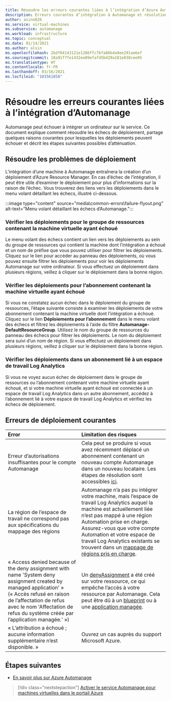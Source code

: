 ```yaml
---
title: Résoudre les erreurs courantes liées à l’intégration d’Azure Automanage
description: Erreurs courantes d’intégration à Automanage et résolution
author: asinn826
ms.service: virtual-machines
ms.subservice: automanage
ms.workload: infrastructure
ms.topic: conceptual
ms.date: 01/14/2021
ms.author: alsin
ms.openlocfilehash: 2bdf04143121e1286ffc7bfa86b4a9ee291ae6ef
ms.sourcegitcommit: 18a91f7fe1432ee09efafd5bd29a181e038cee05
ms.translationtype: HT
ms.contentlocale: fr-FR
ms.lasthandoff: 03/16/2021
ms.locfileid: "103561858"
---
```

# <a name="troubleshoot-common-automanage-onboarding-errors"></a>Résoudre les erreurs courantes liées à l’intégration d’Automanage
Automanage peut échouer à intégrer un ordinateur sur le service. Ce document explique comment résoudre les échecs de déploiement, partage quelques raisons courantes pour lesquelles les déploiements peuvent échouer et décrit les étapes suivantes possibles d’atténuation.

## <a name="troubleshooting-deployment-failures"></a>Résoudre les problèmes de déploiement
L’intégration d’une machine à Automanage entraînera la création d’un déploiement d’Azure Resource Manager. En cas d’échec de l’intégration, il peut être utile d’examiner le déploiement pour plus d’informations sur la raison de l’échec. Vous trouverez des liens vers les déploiements dans le menu volant détaillant les échecs, illustré ci-dessous.

:::image type="content" source="media\common-errors\failure-flyout.png" alt-text="Menu volant détaillant les échecs d’Automanage.":::

### <a name="check-the-deployments-for-the-resource-group-containing-the-failed-vm"></a>Vérifier les déploiements pour le groupe de ressources contenant la machine virtuelle ayant échoué
Le menu volant des échecs contient un lien vers les déploiements au sein du groupe de ressources qui contient la machine dont l’intégration a échoué et un nom de préfixe que vous pouvez utiliser pour filtrer les déploiements. Cliquez sur le lien pour accéder au panneau des déploiements, où vous pouvez ensuite filtrer les déploiements pour voir les déploiements Automanage sur votre ordinateur. Si vous effectuez un déploiement dans plusieurs régions, veillez à cliquer sur le déploiement dans la bonne région.

### <a name="check-the-deployments-for-the-subscription-containing-the-failed-vm"></a>Vérifier les déploiements pour l’abonnement contenant la machine virtuelle ayant échoué
Si vous ne constatez aucun échec dans le déploiement du groupe de ressources, l’étape suivante consiste à examiner les déploiements de votre abonnement contenant la machine virtuelle dont l’intégration a échoué. Cliquez sur le lien **Déploiements pour l’abonnement** dans le menu volant des échecs et filtrez les déploiements à l’aide du filtre **Automanage-DefaultResourceGroup**. Utilisez le nom du groupe de ressources du panneau des échecs pour filtrer les déploiements. Le nom du déploiement sera suivi d’un nom de région. Si vous effectuez un déploiement dans plusieurs régions, veillez à cliquer sur le déploiement dans la bonne région.

### <a name="check-deployments-in-a-subscription-linked-to-a-log-analytics-workspace"></a>Vérifier les déploiements dans un abonnement lié à un espace de travail Log Analytics
Si vous ne voyez aucun échec de déploiement dans le groupe de ressources ou l’abonnement contenant votre machine virtuelle ayant échoué, et si votre machine virtuelle ayant échoué est connectée à un espace de travail Log Analytics dans un autre abonnement, accédez à l’abonnement lié à votre espace de travail Log Analytics et vérifiez les échecs de déploiement.

## <a name="common-deployment-errors"></a>Erreurs de déploiement courantes

Error |  Limitation des risques
:-----|:-------------|
Erreur d’autorisations insuffisantes pour le compte Automanage | Cela peut se produire si vous avez récemment déplacé un abonnement contenant un nouveau compte Automanage dans un nouveau locataire. Les étapes de résolution sont accessibles [ici](./repair-automanage-account.md).
La région de l’espace de travail ne correspond pas aux spécifications du mappage des régions | Automanage n’a pas pu intégrer votre machine, mais l’espace de travail Log Analytics auquel la machine est actuellement liée n’est pas mappé à une région Automation prise en charge. Assurez-vous que votre compte Automation et votre espace de travail Log Analytics existants se trouvent dans un [mappage de régions pris en charge](../automation/how-to/region-mappings.md).
« Access denied because of the deny assignment with name 'System deny assignment created by managed application' » (« Accès refusé en raison de l’affectation de refus avec le nom 'Affectation de refus du système créée par l’application managée.' ») | Un [denyAssignment](https://docs.microsoft.com/azure/role-based-access-control/deny-assignments) a été créé sur votre ressource, ce qui empêche l’accès à votre ressource par Automanage. Cela peut être dû à un [blueprint](https://docs.microsoft.com/azure/governance/blueprints/concepts/resource-locking) ou à une [application managée](https://docs.microsoft.com/azure/azure-resource-manager/managed-applications/overview).
« L’attribution a échoué ; aucune information supplémentaire n’est disponible. » | Ouvrez un cas auprès du support Microsoft Azure.

## <a name="next-steps"></a>Étapes suivantes

* [En savoir plus sur Azure Automanage](./automanage-virtual-machines.md)

> [!div class="nextstepaction"]
> [Activer le service Automanage pour machines virtuelles dans le portail Azure](quick-create-virtual-machines-portal.md)